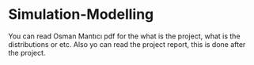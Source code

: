 # Simulation-Modelling

You can read Osman Mantıcı pdf for the what is the project, what is the distributions or etc.
Also yo can read the project report, this is done after the project.
